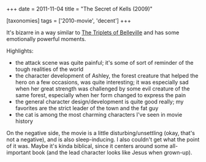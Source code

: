 +++
date = 2011-11-04
title = "The Secret of Kells (2009)"

[taxonomies]
tags = ['2010-movie', 'decent']
+++

It\'s bizarre in a way similar to [The Triplets of Belleville] and has
some emotionally powerful moments.

Highlights:

-   the attack scene was quite painful; it\'s some of sort of reminder
    of the tough realities of the world
-   the character development of Ashley, the forest creature that helped
    the hero on a few occasions, was quite interesting; it was
    especially sad when her great strength was challenged by some evil
    creature of the same forest, especially when her form changed to
    express the pain
-   the general character design/development is quite good really; my
    favorites are the strict leader of the town and the fat guy
-   the cat is among the most charming characters I\'ve seen in movie
    history

On the negative side, the movie is a little disturbing/unsettling (okay,
that\'s not a negative), and is also sleep-inducing. I also couldn\'t
get what the point of it was. Maybe it\'s kinda biblical, since it
centers around some all-important book (and the lead character looks
like Jesus when grown-up).

  [The Triplets of Belleville]: http://movies.tshepang.net/the-triplets-of-belleville-2003

